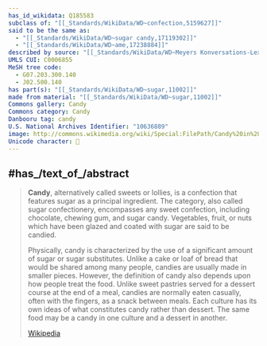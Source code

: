 ```yaml
---
has_id_wikidata: Q185583
subclass of: "[[_Standards/WikiData/WD~confection,5159627]]"
said to be the same as:
  - "[[_Standards/WikiData/WD~sugar candy,17119302]]"
  - "[[_Standards/WikiData/WD~ame,17238884]]"
described by source: "[[_Standards/WikiData/WD~Meyers Konversations-Lexikon, 4th edition (1885–1890),19219752]]"
UMLS CUI: C0006855
MeSH tree code:
  - G07.203.300.140
  - J02.500.140
has part(s): "[[_Standards/WikiData/WD~sugar,11002]]"
made from material: "[[_Standards/WikiData/WD~sugar,11002]]"
Commons gallery: Candy
Commons category: Candy
Danbooru tag: candy
U.S. National Archives Identifier: "10636889"
image: http://commons.wikimedia.org/wiki/Special:FilePath/Candy%20in%20Damascus.jpg
Unicode character: 🍬
---
```



## #has_/text_of_/abstract 

> **Candy**, alternatively called sweets or lollies, is a confection that features sugar as a principal ingredient. The category, also called sugar confectionery, encompasses any sweet confection, including chocolate, chewing gum, and sugar candy. Vegetables, fruit, or nuts which have been glazed and coated with sugar are said to be candied.
>
> Physically, candy is characterized by the use of a significant amount of sugar or sugar substitutes. Unlike a cake or loaf of bread that would be shared among many people, candies are usually made in smaller pieces. However, the definition of candy also depends upon how people treat the food. Unlike sweet pastries served for a dessert course at the end of a meal, candies are normally eaten casually, often with the fingers, as a snack between meals. Each culture has its own ideas of what constitutes candy rather than dessert. The same food may be a candy in one culture and a dessert in another.
>
> [Wikipedia](https://en.wikipedia.org/wiki/Candy) 


